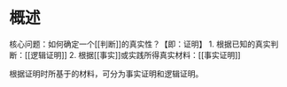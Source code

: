 # 概述
核心问题：如何确定一个[[判断]]的真实性？【即：证明】
	1. 根据已知的真实判断：[[逻辑证明]] 
	2. 根据[[事实]]或实践所得真实材料：[[事实证明]] 

根据证明时所基于的材料，可分为事实证明和逻辑证明。